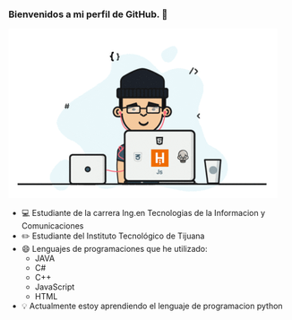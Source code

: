 ### Bienvenidos a mi perfil de GitHub. 👋

![](https://github.com/EduardoCalderon22/EduardoCalderon22/blob/master/giphy.gif)


- 💻 Estudiante de la carrera Ing.en Tecnologias de la Informacion y Comunicaciones
- ✏️ Estudiante del Instituto Tecnológico de Tijuana
- 😄 Lenguajes de programaciones que he utilizado:
    - JAVA
    - C#
    - C++
    - JavaScript
    - HTML
- 💡 Actualmente estoy aprendiendo el lenguaje de programacion python

